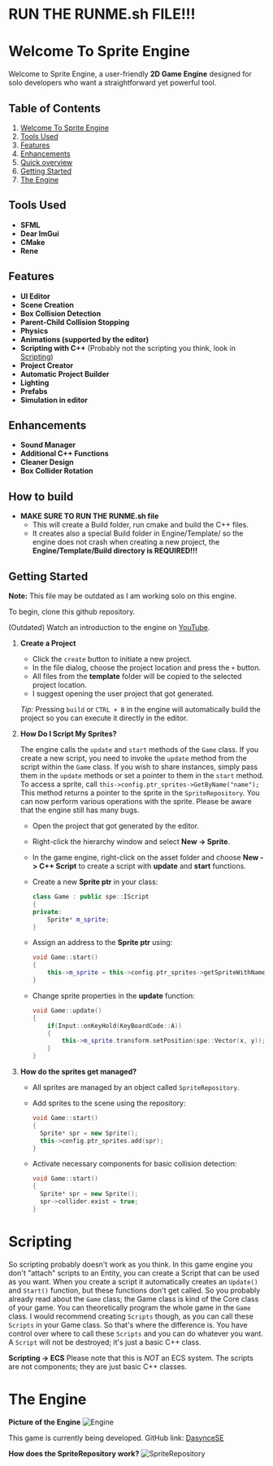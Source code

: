 # RUN THE RUNME.sh FILE!!!

# Welcome To Sprite Engine

Welcome to Sprite Engine, a user-friendly **2D Game Engine** designed for solo developers who want a straightforward yet powerful tool.

## Table of Contents
1. [Welcome To Sprite Engine](#welcome-to-sprite-engine)
2. [Tools Used](#tools-used)
3. [Features](#features)
4. [Enhancements](#enhancements)
5. [Quick overview](#quick-overview)
6. [Getting Started](#getting-started)
7. [The Engine](#the-engine)

## Tools Used
- **SFML**
- **Dear ImGui**
- **CMake**
- **Rene**

## Features
- **UI Editor**
- **Scene Creation**
- **Box Collision Detection**
- **Parent-Child Collision Stopping**
- **Physics**
- **Animations (supported by the editor)**
- **Scripting with C++** (Probably not the scripting you think, look in [Scripting](#scripting))
- **Project Creator**
- **Automatic Project Builder**
- **Lighting**
- **Prefabs**
- **Simulation in editor**

## Enhancements
- **Sound Manager**
- **Additional C++ Functions**
- **Cleaner Design**
- **Box Collider Rotation**

## How to build
- **MAKE SURE TO RUN THE RUNME.sh file**
  - This will create a Build folder, run cmake and build the C++ files.
  - It creates also a special Build folder in Engine/Template/ so the engine does not crash when creating a new project, the **Engine/Template/Build directory is REQUIRED!!!**

## Getting Started

**Note:** This file may be outdated as I am working solo on this engine.

To begin, clone this github repository.

(Outdated)
Watch an introduction to the engine on [YouTube](https://www.youtube.com/watch?v=pnCD5dKhpmg).

1. **Create a Project**
   - Click the `create` button to initiate a new project.
   - In the file dialog, choose the project location and press the `+` button.
   - All files from the **template** folder will be copied to the selected project location.
   - I suggest opening the user project that got generated.

   *Tip:* Pressing `build` or `CTRL + B` in the engine will automatically build the project so you can execute it directly in the editor.

2. **How Do I Script My Sprites?**

    The engine calls the `update` and `start` methods of the `Game` class. If you create a new script, you need to invoke the `update` method from the script within the `Game` class. If you wish to share instances, simply pass them in the `update` methods or set a pointer to them in the `start` method. To access a sprite, call `this->config.ptr_sprites->GetByName("name");` This method returns a pointer to the sprite in the `SpriteRepository`. You can now perform various operations with the sprite. Please be aware that the engine still has many bugs.

   - Open the project that got generated by the editor.  
   - Right-click the hierarchy window and select **New -> Sprite**.
   - In the game engine, right-click on the asset folder and choose **New -> C++ Script** to create a script with **update** and **start** functions.
   - Create a new **Sprite ptr** in your class:

     ```C++
     class Game : public spe::IScript
     {
     private:
         Sprite* m_sprite;
     }
     ```

   - Assign an address to the **Sprite ptr** using:

     ```C++
     void Game::start()
     {
         this->m_sprite = this->config.ptr_sprites->getSpriteWithName("name");
     }
     ```

   - Change sprite properties in the **update** function:

     ```C++
     void Game::update()
     {
         if(Input::onKeyHold(KeyBoardCode::A))
         {
             this->m_sprite.transform.setPosition(spe::Vector(x, y));
         }
     }
     ```

3. **How do the sprites get managed?**
   - All sprites are managed by an object called `SpriteRepository`.
   - Add sprites to the scene using the repository:

     ```C++
     void Game::start()
     {
       Sprite* spr = new Sprite();
       this->config.ptr_sprites.add(spr);
     }
     ```

   - Activate necessary components for basic collision detection:

     ```C++
     void Game::start()
     {
       Sprite* spr = new Sprite();
       spr->collider.exist = true;
     }
     ```

# Scripting

So scripting probably doesn't work as you think. In this game engine you don't "attach" scripts to an Entity, you can create a Script that can be used as you want. When you create a script it automatically creates an `Update()` and `Start()` function, but these functions don't get called. So you probably already read about the `Game` class; the Game class is kind of the Core class of your game. You can theoretically program the whole game in the `Game` class. I would recommend creating `Scripts` though, as you can call these `Scripts` in your Game class. So that's where the difference is. You have control over where to call these `Scripts` and you can do whatever you want. A `Script` will not be destroyed; it's just a basic C++ class.  

**Scripting -> ECS**
Please note that this is *NOT* an ECS system. The scripts are not components; they are just basic C++ classes. 

# The Engine

**Picture of the Engine**
![Engine](Github/Game.PNG)

This game is currently being developed. GitHub link: 
[DasynceSE](https://github.com/jkatsanis/DasynceSE.git)

**How does the SpriteRepository work?**
![SpriteRepository](Github/repoplan.png)
